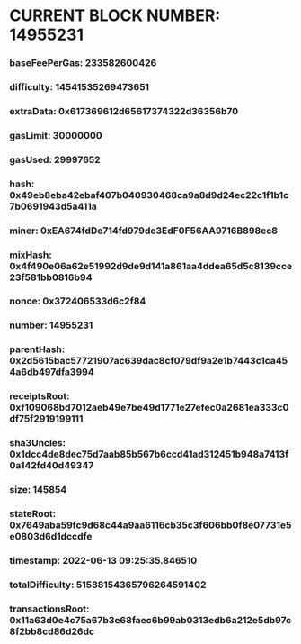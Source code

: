 # CURRENT BLOCK NUMBER: 14955231

### baseFeePerGas: 233582600426
### difficulty: 14541535269473651
### extraData: 0x617369612d65617374322d36356b70
### gasLimit: 30000000
### gasUsed: 29997652
### hash: 0x49eb8eba42ebaf407b040930468ca9a8d9d24ec22c1f1b1c7b0691943d5a411a
### miner: 0xEA674fdDe714fd979de3EdF0F56AA9716B898ec8
### mixHash: 0x4f490e06a62e51992d9de9d141a861aa4ddea65d5c8139cce23f581bb0816b94
### nonce: 0x372406533d6c2f84
### number: 14955231
### parentHash: 0x2d5615bac57721907ac639dac8cf079df9a2e1b7443c1ca454a6db497dfa3994
### receiptsRoot: 0xf109068bd7012aeb49e7be49d1771e27efec0a2681ea333c0df75f2919199111
### sha3Uncles: 0x1dcc4de8dec75d7aab85b567b6ccd41ad312451b948a7413f0a142fd40d49347
### size: 145854
### stateRoot: 0x7649aba59fc9d68c44a9aa6116cb35c3f606bb0f8e07731e5e0803d6d1dccdfe
### timestamp: 2022-06-13 09:25:35.846510
### totalDifficulty: 51588154365796264591402
### transactionsRoot: 0x11a63d0e4c75a67b3e68faec6b99ab0313edb6a212e5db97c8f2bb8cd86d26dc
